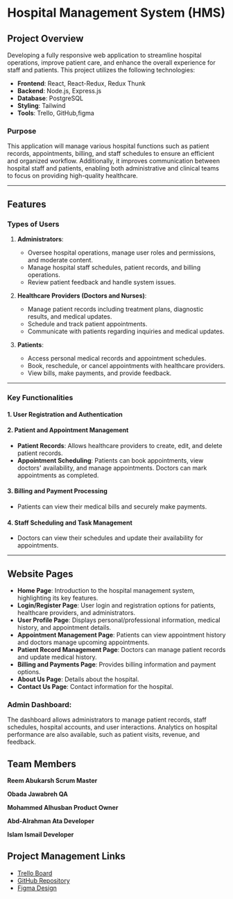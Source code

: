  
# Hospital Management System (HMS)

## Project Overview
Developing a fully responsive web application to streamline hospital operations, improve patient care, and enhance the overall experience for staff and patients. This project utilizes the following technologies:

- **Frontend**: React, React-Redux, Redux Thunk
- **Backend**: Node.js, Express.js
- **Database**: PostgreSQL
- **Styling**: Tailwind
- **Tools**: Trello, GitHub,figma 

### Purpose
This application will manage various hospital functions such as patient records, appointments, billing, and staff schedules to ensure an efficient and organized workflow. Additionally, it improves communication between hospital staff and patients, enabling both administrative and clinical teams to focus on providing high-quality healthcare.

---

## Features

### Types of Users
1. **Administrators**:
   - Oversee hospital operations, manage user roles and permissions, and moderate content.
   - Manage hospital staff schedules, patient records, and billing operations.
   - Review patient feedback and handle system issues.

2. **Healthcare Providers (Doctors and Nurses)**:
   - Manage patient records including treatment plans, diagnostic results, and medical updates.
   - Schedule and track patient appointments.
   - Communicate with patients regarding inquiries and medical updates.

3. **Patients**:
   - Access personal medical records and appointment schedules.
   - Book, reschedule, or cancel appointments with healthcare providers.
   - View bills, make payments, and provide feedback.

---

### Key Functionalities

#### 1. **User Registration and Authentication**

#### 2. **Patient and Appointment Management**
- **Patient Records**: Allows healthcare providers to create, edit, and delete patient records.
- **Appointment Scheduling**: Patients can book appointments, view doctors' availability, and manage appointments. Doctors can mark appointments as completed.

#### 3. **Billing and Payment Processing**
- Patients can view their medical bills and securely make payments.
 

#### 4. **Staff Scheduling and Task Management**
- Doctors can view their schedules and update their availability for appointments.

---

## Website Pages

- **Home Page**: Introduction to the hospital management system, highlighting its key features.
- **Login/Register Page**: User login and registration options for patients, healthcare providers, and administrators.
- **User Profile Page**: Displays personal/professional information, medical history, and appointment details.
- **Appointment Management Page**: Patients can view appointment history and doctors manage upcoming appointments.
- **Patient Record Management Page**: Doctors can manage patient records and update medical history.
- **Billing and Payments Page**: Provides billing information and payment options.
- **About Us Page**: Details about the hospital.
- **Contact Us Page**: Contact information for the hospital.

### Admin Dashboard:
The dashboard allows administrators to manage patient records, staff schedules, hospital accounts, and user interactions. Analytics on hospital performance are also available, such as patient visits, revenue, and feedback.

 

## Team Members 
 
**Reem Abukarsh Scrum Master**  

**Obada Jawabreh  QA**  

**Mohammed Alhusban Product Owner**  

  **Abd-Alrahman Ata Developer**  
  
  **Islam Ismail Developer**


## Project Management Links

- [Trello Board](https://trello.com/invite/b/66ea96601ab574733ab1dad3/ATTIc3aeee19af0196d306944aea49e5cf3eFDA972ED/hospital-system)
- [GitHub Repository](https://github.com/Hospital-Management-System-G3)
- [Figma Design](https://www.figma.com/design/tiWKdN3cY9qpLHouDx2Yaf/Untitled?node-id=0-1&t=9CCWtg1Z2bxPCr7i-1)

   


 
 
